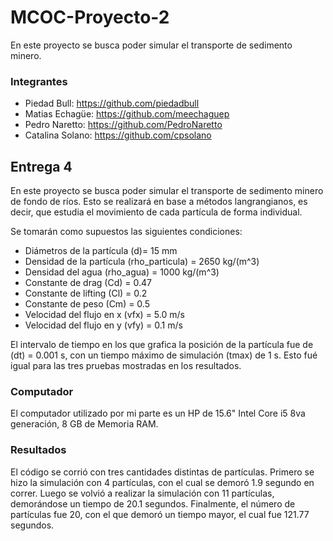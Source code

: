 # MCOC-Proyecto-2

En este proyecto se busca poder simular el transporte de sedimento minero.

### Integrantes
 - Piedad Bull: https://github.com/piedadbull
 - Matias Echagüe: https://github.com/meechaguep
 - Pedro Naretto: https://github.com/PedroNaretto
 - Catalina Solano: https://github.com/cpsolano

## Entrega 4

En este proyecto se busca poder simular el transporte de sedimento minero de fondo de ríos. Esto se realizará en base a métodos langrangianos, es decir, que estudia el movimiento de cada partícula de forma individual.

Se tomarán como supuestos las siguientes condiciones:

- Diámetros de la partícula (d)= 15 mm
- Densidad de la partícula (rho_particula) = 2650 kg/(m^3)
- Densidad del agua (rho_agua) = 1000 kg/(m^3)
- Constante de drag (Cd) = 0.47   
- Constante de lifting (Cl) = 0.2    
- Constante de peso (Cm) = 0.5 
- Velocidad del flujo en x (vfx) = 5.0 m/s   
- Velocidad del flujo en y (vfy) = 0.1 m/s 


El intervalo de tiempo en los que grafica la posición de la partícula fue de (dt) = 0.001 s, con un tiempo máximo de simulación (tmax) de 1 s. Esto fué igual para las tres pruebas mostradas en los resultados.


### Computador

El computador utilizado por mi parte es un HP de 15.6" Intel Core i5 8va generación, 8 GB de Memoria RAM.

### Resultados

El código se corrió con tres cantidades distintas de partículas.
Primero se hizo la simulación con 4 partículas, con el cual se demoró 1.9 segundo en correr. Luego se volvió a realizar la simulación con 11 partículas, demorándose un tiempo de 20.1 segundos. Finalmente, el número de partículas fue 20, con el que demoró un tiempo mayor, el cual fue 121.77 segundos.

